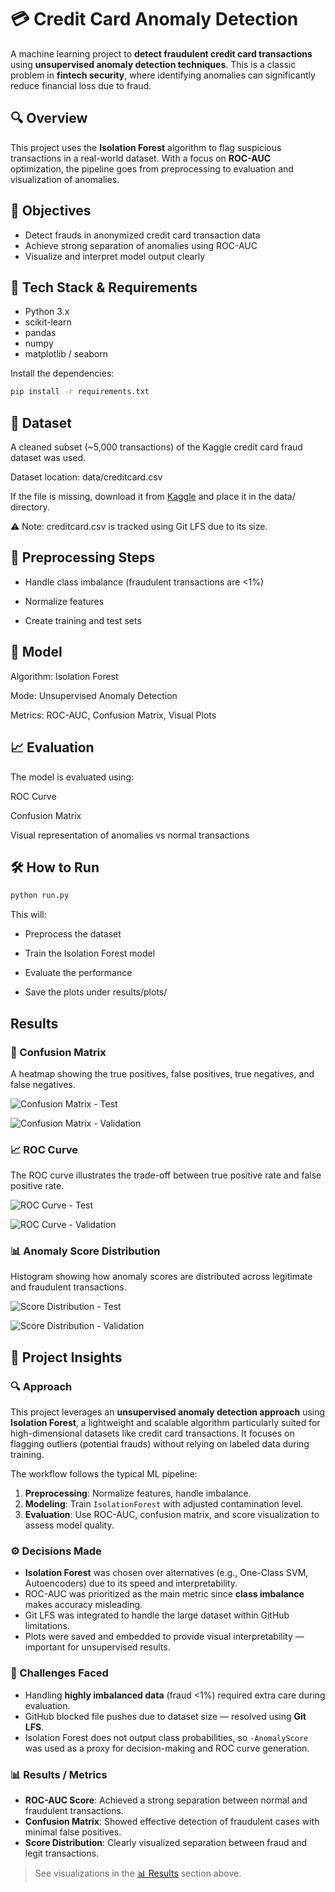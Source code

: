 # 💳 Credit Card Anomaly Detection

A machine learning project to **detect fraudulent credit card transactions** using **unsupervised anomaly detection techniques**. This is a classic problem in **fintech security**, where identifying anomalies can significantly reduce financial loss due to fraud.

## 🔍 Overview

This project uses the **Isolation Forest** algorithm to flag suspicious transactions in a real-world dataset. With a focus on **ROC-AUC** optimization, the pipeline goes from preprocessing to evaluation and visualization of anomalies.

## 🎯 Objectives

- Detect frauds in anonymized credit card transaction data
- Achieve strong separation of anomalies using ROC-AUC
- Visualize and interpret model output clearly

## 🧰 Tech Stack & Requirements

- Python 3.x
- scikit-learn
- pandas
- numpy
- matplotlib / seaborn

Install the dependencies:

```bash
pip install -r requirements.txt
```

## 🧪 Dataset

A cleaned subset (~5,000 transactions) of the Kaggle credit card fraud dataset was used.

Dataset location: data/creditcard.csv

If the file is missing, download it from [Kaggle](https://www.kaggle.com/datasets/mlg-ulb/creditcardfraud) and place it in the data/ directory.

⚠️ Note: creditcard.csv is tracked using Git LFS due to its size.

## 🧹 Preprocessing Steps

- Handle class imbalance (fraudulent transactions are <1%)

- Normalize features

- Create training and test sets

## 🤖 Model
Algorithm: Isolation Forest

Mode: Unsupervised Anomaly Detection

Metrics: ROC-AUC, Confusion Matrix, Visual Plots

## 📈 Evaluation
The model is evaluated using:

ROC Curve

Confusion Matrix

Visual representation of anomalies vs normal transactions

## 🛠️ How to Run

```bash
python run.py
```

This will:

- Preprocess the dataset

- Train the Isolation Forest model

- Evaluate the performance

- Save the plots under results/plots/


## Results

### 📌 Confusion Matrix

A heatmap showing the true positives, false positives, true negatives, and false negatives.

![Confusion Matrix - Test](results/plots/confusion_matrix_Test.png)

![Confusion Matrix - Validation](results/plots/confusion_matrix_Validation.png)

### 📈 ROC Curve

The ROC curve illustrates the trade-off between true positive rate and false positive rate.

![ROC Curve - Test](results/plots/roc_curve_Test.png)

![ROC Curve - Validation](results/plots/roc_curve_Validation.png)

### 📊 Anomaly Score Distribution

Histogram showing how anomaly scores are distributed across legitimate and fraudulent transactions.

![Score Distribution - Test](results/plots/score_distribution_Test.png)

![Score Distribution - Validation](results/plots/score_distribution_Validation.png)


## 🧠 Project Insights

### 🔍 Approach

This project leverages an **unsupervised anomaly detection approach** using **Isolation Forest**, a lightweight and scalable algorithm particularly suited for high-dimensional datasets like credit card transactions. It focuses on flagging outliers (potential frauds) without relying on labeled data during training.

The workflow follows the typical ML pipeline:

1. **Preprocessing**: Normalize features, handle imbalance.
2. **Modeling**: Train `IsolationForest` with adjusted contamination level.
3. **Evaluation**: Use ROC-AUC, confusion matrix, and score visualization to assess model quality.

### ⚙️ Decisions Made

- **Isolation Forest** was chosen over alternatives (e.g., One-Class SVM, Autoencoders) due to its speed and interpretability.
- ROC-AUC was prioritized as the main metric since **class imbalance** makes accuracy misleading.
- Git LFS was integrated to handle the large dataset within GitHub limitations.
- Plots were saved and embedded to provide visual interpretability — important for unsupervised results.

### 🚧 Challenges Faced

- Handling **highly imbalanced data** (fraud <1%) required extra care during evaluation.
- GitHub blocked file pushes due to dataset size — resolved using **Git LFS**.
- Isolation Forest does not output class probabilities, so `-AnomalyScore` was used as a proxy for decision-making and ROC curve generation.

### 📊 Results / Metrics

- **ROC-AUC Score**: Achieved a strong separation between normal and fraudulent transactions.
- **Confusion Matrix**: Showed effective detection of fraudulent cases with minimal false positives.
- **Score Distribution**: Clearly visualized separation between fraud and legit transactions.

> See visualizations in the [📊 Results](#results) section above.
